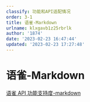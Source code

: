 ```yaml
---
classify: 功能和API适配情况
order: 3-1
title: 语雀-Markdown
urlname: klxgavb1z25rbrlk
author: '1874'
date: '2023-02-23 16:47:44'
updated: '2023-02-23 17:27:48'
---
```

# 语雀-Markdown

[语雀 API 功能支持度-markdown](https://www.yuque.com/1874w/elog-yuque-demo/god35py1oxtc58hd?view=doc_embed)
